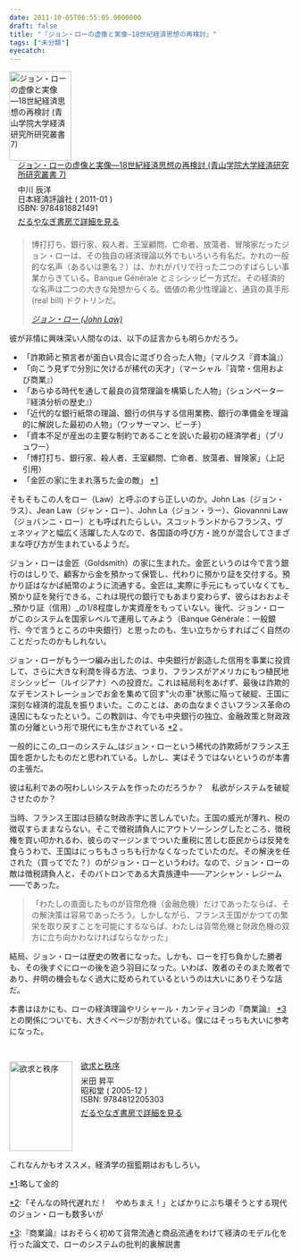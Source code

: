 ```yaml
---
date: 2011-10-05T06:55:05.0000000
draft: false
title: "『ジョン・ローの虚像と実像―18世紀経済思想の再検討』"
tags: ["未分類"]
eyecatch: 
---
```

<p><div class="mm-middle" style="margin-bottom:0px;"><div class="mm-image" style="float:left;"><a href="http://www.amazon.co.jp/exec/obidos/ASIN/4818821497/bestylesnet-22/ref=nosim" target="_blank"><img src="http://ecx.images-amazon.com/images/I/41UuTPZ8n0L._SL160_.jpg" alt="ジョン・ローの虚像と実像―18世紀経済思想の再検討 (青山学院大学経済研究所研究叢書 7)" title="ジョン・ローの虚像と実像―18世紀経済思想の再検討 (青山学院大学経済研究所研究叢書 7)" width="111" height="160" border="0" /></a></div><div class="mm-content" style="float:left;margin-left:15px;line-height:120%"><div class="mm-title" style="line-height:120%"><a href="http://www.amazon.co.jp/exec/obidos/ASIN/4818821497/bestylesnet-22/ref=nosim" target="_blank">ジョン・ローの虚像と実像―18世紀経済思想の再検討 (青山学院大学経済研究所研究叢書 7)</a></div><div class="mm-detail" style="margin-top:10px;">中川 辰洋<br />日本経済評論社 ( 2011-01 )<br />ISBN: 9784818821491<br /><div style="margin:7px 0px"><a href="http://mediamarker.net/u/daruyanagi/?asin=4818821497" target="_blank">だるやなぎ書房で詳細を見る</a></div></div></div><div style="clear:left"></div></div></p>

<blockquote cite="http://cruel.org/econthought/profiles/law.html">
<p>博打打ち、銀行家、殺人者、王室顧問、亡命者、放蕩者、冒険家だったジョン・ローは、その独自の経済理論以外でもいろいろ有名だ。かれの一般的な名声（あるいは悪名？）は、かれがパリで行った二つのすばらしい事業からきている。Banque G&#233;n&#233;rale とミシシッピー方式だ。その経済的な名声は二つの大きな発想からくる。価値の希少性理論と、通貨の真手形 (real bill) ドクトリンだ。</p>

<cite><a href="http://cruel.org/econthought/profiles/law.html">&#x30B8;&#x30E7;&#x30F3;&#x30FB;&#x30ED;&#x30FC; (John Law)</a></cite>
</blockquote>
<p>彼が非情に興味深い人間なのは、以下の証言からも明らかだろう。</p>

<ul>
<li>「詐欺師と預言者が面白い具合に混ざり合った人物」（マルクス『資本論』）</li>
<li>「向こう見ずで分別に欠けるが稀代の天才」（マーシャル『貨幣・信用および商業』）</li>
<li>「あらゆる時代を通して最良の貨幣理論を構築した人物」（シュンペーター『経済分析の歴史』）</li>
<li>「近代的な銀行紙幣の理論、銀行の供与する信用業務、銀行の準備金を理論的に解説した最初の人物」（ワッサーマン、ビーチ）</li>
<li>「資本不足が産出の主要な制約であることを説いた最初の経済学者」（ブリュワー）</li>
<li>「博打打ち、銀行家、殺人者、王室顧問、亡命者、放蕩者、冒険家」（上記引用）</li>
<li>「金匠の家に生まれ落ちた金の敵」 <a href="#f1" name="fn1" title="略して金的">*1</a></li>
</ul><p>そもそもこの人をロー（Law）と呼ぶのすら正しいのか。John Las（ジョン・ラス）、Jean Law（ジャン・ロー）、John La（ジョン・ラー）、Giovannni Law（ジョバンニ・ロー）とも呼ばれたらしい。スコットランドからフランス、ヴェネツィアと幅広く活躍した人なので、各国語の呼び方・訛りが混合してさまざまな呼び方が生まれているようだ。</p><p>ジョン・ローは金匠（Goldsmith）の家に生まれた。金匠というのは今で言う銀行のはしりで、顧客から金を預かって保管し、代わりに預かり証を交付する。預かり証はなかば紙幣のように流通する。金匠は_実際に手元にもっていなくても_預かり証を発行できる。これは現代の銀行でもあまり変わらず、彼らはおおよそ_預かり証（信用）_の1/8程度しか実資産をもっていない。後代、ジョン・ローがこのシステムを国家レベルで運用してみよう（Banque G&#233;n&#233;rale：一般銀行、今で言うところの中央銀行）と思ったのも、生い立ちからすればごく自然のことだったのかもしれない。</p><p>ジョン・ローがもう一つ編み出したのは、中央銀行が創造した信用を事業に投資して、さらに大きな利潤を得る方法、つまり、フランスがアメリカにもつ植民地ミシシッピー（ルイジアナ）への投資だ。これは結局利をあげず、最後は詐欺的なデモンストレーションでお金を集めて回す"火の車"状態に陥って破綻、王国に深刻な経済的混乱を振りまいた。このことは、あの血なまぐさいフランス革命の遠因にもなったという。この教訓は、今でも中央銀行の独立、金融政策と財政政策の分離という形で現代にも生かされている <a href="#f2" name="fn2" title="「そんなの時代遅れだ！　やめちまえ！」とばかりにぶち壊そうとする現代のジョン・ローも数多いが">*2</a> 。</p><p>一般的にこの_ローのシステム_はジョン・ローという稀代の詐欺師がフランス王国を誑かしたものだと思われている。しかし、実はそうではないというのが本書の主張だ。</p><p>彼は私利であの呪わしいシステムを作ったのだろうか？　私欲がシステムを破綻させたのか？</p><p>当時、フランス王国は巨額な財政赤字に苦しんでいた。王国の威光が薄れ、税の徴収すらままならない。そこで徴税請負人にアウトソーシングしたところ、徴税権を買い叩かれるわ、彼らのマージンまでついた重税に苦しむ臣民からは反発を食らうわで、王国はにっちもさっちも行かなくなったていたのだ。その解決を任された（買ってでた？）のがジョン・ローというわけ。なので、ジョン・ローの敵は徴税請負人と、そのパトロンである大貴族連中――アンシャン・レジーム――であった。</p>

<blockquote>
<p>「わたしの直面したものが貨幣危機（金融危機）だけであったならば、その解決策は容易であったろう。しかしながら、フランス王国がかつての繁栄を取り戻すことを可能にするならば、わたしは貨幣危機と財政危機の双方に立ち向かわなければならなかった」</p>

</blockquote>
<p>結局、ジョン・ローは歴史の敗者になった。しかも、ローを打ち負かした勝者も、その後すぐにローの後を追う羽目になった。いわば、敗者のそのまた敗者であり、弁明の機会もなく過大に貶められているというのは大いにありそうな話だ。</p><p>本書はほかにも、ローの経済理論やリシャール・カンティヨンの『商業論』 <a href="#f3" name="fn3" title="『商業論』はおそらく初めて貨幣流通と商品流通をわけて経済のモデル化を行った論文で、ローのシステムの批判的裏解説書">*3</a> との関係についても、大きくページが割かれている。僕にはそっちも大いに参考になった。</p><br />
<p><div class="mm-middle" style="margin-bottom:0px;"><div class="mm-image" style="float:left;"><a href="http://www.amazon.co.jp/exec/obidos/ASIN/4812205301/bestylesnet-22/ref=nosim" target="_blank"><img src="http://ecx.images-amazon.com/images/I/5138EP3MD8L._SL160_.jpg" alt="欲求と秩序" title="欲求と秩序" width="113" height="160" border="0" /></a></div><div class="mm-content" style="float:left;margin-left:15px;line-height:120%"><div class="mm-title" style="line-height:120%"><a href="http://www.amazon.co.jp/exec/obidos/ASIN/4812205301/bestylesnet-22/ref=nosim" target="_blank">欲求と秩序</a></div><div class="mm-detail" style="margin-top:10px;">米田 昇平<br />昭和堂 ( 2005-12 )<br />ISBN: 9784812205303<br /><div style="margin:7px 0px"><a href="http://mediamarker.net/u/daruyanagi/?asin=4812205301" target="_blank">だるやなぎ書房で詳細を見る</a></div></div></div><div style="clear:left"></div></div></p><p>これなんかもオススメ。経済学の揺籃期はおもしろい。</p>
<div class="footnote">
<p class="footnote"><a href="#fn1" name="f1" class="footnote-number">*1</a><span class="footnote-delimiter">:</span><span class="footnote-text">略して金的</span></p>
<p class="footnote"><a href="#fn2" name="f2" class="footnote-number">*2</a><span class="footnote-delimiter">:</span><span class="footnote-text">「そんなの時代遅れだ！　やめちまえ！」とばかりにぶち壊そうとする現代のジョン・ローも数多いが</span></p>
<p class="footnote"><a href="#fn3" name="f3" class="footnote-number">*3</a><span class="footnote-delimiter">:</span><span class="footnote-text">『商業論』はおそらく初めて貨幣流通と商品流通をわけて経済のモデル化を行った論文で、ローのシステムの批判的裏解説書</span></p>
</div>